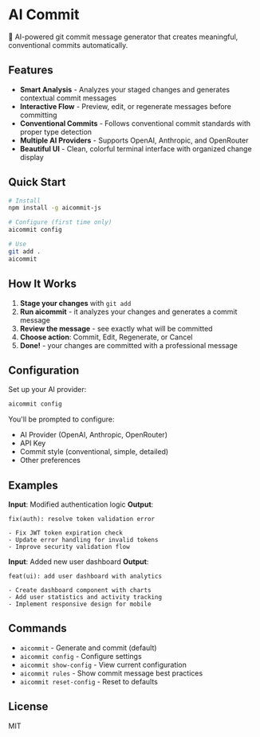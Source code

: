 # AI Commit

🤖 AI-powered git commit message generator that creates meaningful, conventional commits automatically.

## Features

- **Smart Analysis** - Analyzes your staged changes and generates contextual commit messages
- **Interactive Flow** - Preview, edit, or regenerate messages before committing
- **Conventional Commits** - Follows conventional commit standards with proper type detection
- **Multiple AI Providers** - Supports OpenAI, Anthropic, and OpenRouter
- **Beautiful UI** - Clean, colorful terminal interface with organized change display

## Quick Start

```bash
# Install
npm install -g aicommit-js

# Configure (first time only)
aicommit config

# Use
git add .
aicommit
```

## How It Works

1. **Stage your changes** with `git add`
2. **Run aicommit** - it analyzes your changes and generates a commit message
3. **Review the message** - see exactly what will be committed
4. **Choose action**: Commit, Edit, Regenerate, or Cancel
5. **Done!** - your changes are committed with a professional message

## Configuration

Set up your AI provider:

```bash
aicommit config
```

You'll be prompted to configure:
- AI Provider (OpenAI, Anthropic, OpenRouter)
- API Key
- Commit style (conventional, simple, detailed)
- Other preferences

## Examples

**Input**: Modified authentication logic
**Output**: 
```
fix(auth): resolve token validation error

- Fix JWT token expiration check
- Update error handling for invalid tokens
- Improve security validation flow
```

**Input**: Added new user dashboard
**Output**:
```
feat(ui): add user dashboard with analytics

- Create dashboard component with charts
- Add user statistics and activity tracking  
- Implement responsive design for mobile
```

## Commands

- `aicommit` - Generate and commit (default)
- `aicommit config` - Configure settings
- `aicommit show-config` - View current configuration
- `aicommit rules` - Show commit message best practices
- `aicommit reset-config` - Reset to defaults

## License

MIT
